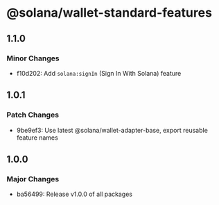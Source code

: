 # @solana/wallet-standard-features

## 1.1.0

### Minor Changes

-   f10d202: Add `solana:signIn` (Sign In With Solana) feature

## 1.0.1

### Patch Changes

-   9be9ef3: Use latest @solana/wallet-adapter-base, export reusable feature names

## 1.0.0

### Major Changes

-   ba56499: Release v1.0.0 of all packages
